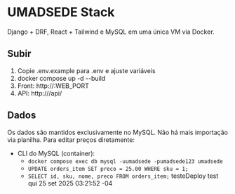 # UMADSEDE Stack
Django + DRF, React + Tailwind e MySQL em uma única VM via Docker.

## Subir
1. Copie .env.example para .env e ajuste variáveis
2. docker compose up -d --build
3. Front: http://<IP>:WEB_PORT
4. API: http://<IP>/api/

## Dados
Os dados são mantidos exclusivamente no MySQL. Não há mais importação via planilha.
Para editar preços diretamente:
- CLI do MySQL (container):
  - `docker compose exec db mysql -uumadsede -pumadsede123 umadsede`
  - `UPDATE orders_item SET preco = 25.00 WHERE sku = 1;`
  - `SELECT id, sku, nome, preco FROM orders_item;`
 testeDeploy test qui 25 set 2025 03:21:52 -04
